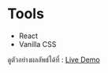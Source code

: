 # Tools
- React
- Vanilla CSS

ดูตัวอย่างผลลัพธ์ได้ที่ : [Live Demo]

[Live Demo]:https://registration-form-validation-js.netlify.app/
